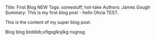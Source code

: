 Title: First Blog NEW
Tags: somestuff, hot-take
Authors: James Gough
Summary: This is my first blog post - hello Olivia TEST.

This is the content of my super blog post.

Blog blog blobblb;xflgsglksjlkg nsgnsg